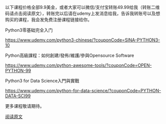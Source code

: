 
以下课程价格全部9.9美金，或者大家可以微信/支付宝转账49.99给我（转账二维码请点击阅读原文），转账完以后请在udemy上发消息给我，告诉我转账号以及想购买的课程，我会发免费注册课程链接给你。

Python3零基础完全入门

https://www.udemy.com/python3-chinese/?couponCode=SINA-PYTHON3-10


Python高級課程：如何創建/發佈/維護/參與Opensource Software

https://www.udemy.com/python-awesome-tools/?couponCode=OPEN-PYTHON-99


Python3 for Data Science入門與實戰

https://www.udemy.com/python-for-data-science/?couponCode=PYTHON-DATA-SCI99


更多课程敬请期待。

[阅读原文](https://github.com/udemy-course/WeChat-AliPay-QRCode/blob/master/README.md)
